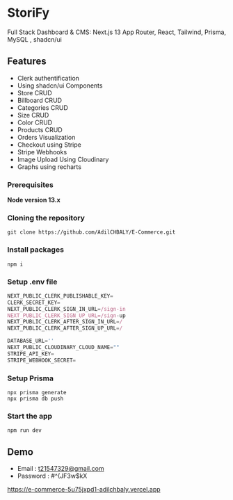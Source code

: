 
# StoriFy

Full Stack Dashboard & CMS: Next.js 13 App Router, React, Tailwind, Prisma, MySQL , shadcn/ui

## Features

- Clerk authentification
- Using shadcn/ui Components
- Store CRUD
- Billboard CRUD
- Categories CRUD
- Size CRUD
- Color CRUD
- Products CRUD
- Orders Visualization
- Checkout using Stripe
- Stripe Webhooks
- Image Upload Using Cloudinary
- Graphs using recharts 

### Prerequisites

**Node version 13.x**

### Cloning the repository

```shell
git clone https://github.com/AdilCHBALY/E-Commerce.git
```

### Install packages

```shell
npm i
```

### Setup .env file


```js
NEXT_PUBLIC_CLERK_PUBLISHABLE_KEY=
CLERK_SECRET_KEY=
NEXT_PUBLIC_CLERK_SIGN_IN_URL=/sign-in
NEXT_PUBLIC_CLERK_SIGN_UP_URL=/sign-up
NEXT_PUBLIC_CLERK_AFTER_SIGN_IN_URL=/
NEXT_PUBLIC_CLERK_AFTER_SIGN_UP_URL=/

DATABASE_URL=''
NEXT_PUBLIC_CLOUDINARY_CLOUD_NAME=""
STRIPE_API_KEY=
STRIPE_WEBHOOK_SECRET=
```

### Setup Prisma

```shell
npx prisma generate
npx prisma db push
```

### Start the app

```shell
npm run dev
```

## Demo

- Email : t21547329@gmail.com
- Password : #^(JF3w$kX


https://e-commerce-5u75jxpd1-adilchbaly.vercel.app

